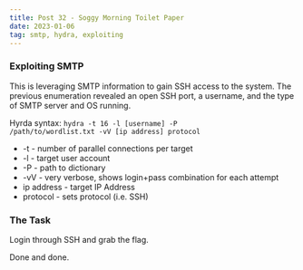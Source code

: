 ```yaml
---
title: Post 32 - Soggy Morning Toilet Paper
date: 2023-01-06
tag: smtp, hydra, exploiting
---
```

### Exploiting SMTP
This is leveraging SMTP information to gain SSH access to the system. The previous enumeration revealed an open SSH port, a username, and the type of SMTP server and OS running. 

Hyrda syntax:
<code>hydra -t 16 -l [username] -P /path/to/wordlist.txt -vV [ip address] protocol</code>

- -t - number of parallel connections per target
- -l - target user account
- -P - path to dictionary
- -vV - very verbose, shows login+pass combination for each attempt
- ip address - target IP Address
- protocol - sets protocol (i.e. SSH)

### The Task
Login through SSH and grab the flag. 

Done and done.